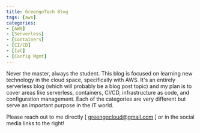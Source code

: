 ```yaml
---
title: GreengoTech Blog
tags: [aws]
categories:
- [AWS]
- [Serverless]
- [Containers]
- [CI/CD]
- [IaC]
- [Config Mgmt]
---
```


Never the master, always the student. This blog is focused on learning new technology in the cloud space, specifically with AWS. It's an entirely serverless blog (which will probably be a blog post topic) and my plan is to cover areas like serverless, containers, CI/CD, infrastructure as code, and configuration management. Each of the categories are very different but serve an important purpose in the IT world. 

Please reach out to me directly [ greengocloud@gmail.com ] or in the social media links to the right!

